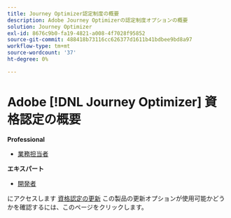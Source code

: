 ```yaml
---
title: Journey Optimizer認定制度の概要
description: Adobe Journey Optimizerの認定制度オプションの概要
solution: Journey Optimizer
exl-id: 8676c9b0-fa19-4821-a008-4f7028f95852
source-git-commit: 488418b73116cc626377d1611b41bdbee9bd8a97
workflow-type: tm+mt
source-wordcount: '37'
ht-degree: 0%

---
```


# Adobe [!DNL Journey Optimizer] 資格認定の概要

**Professional**

* [業務担当者](/help/certifications/ajo/ajo-p-business.md)<!--AD0-E607-->

**エキスパート**

* [開発者](/help/certifications/ajo/ajo-e-developer-23-10.md) <!--AD0-E606-->

にアクセスします [資格認定の更新](/help/certifications/renew.md) この製品の更新オプションが使用可能かどうかを確認するには、このページをクリックします。
